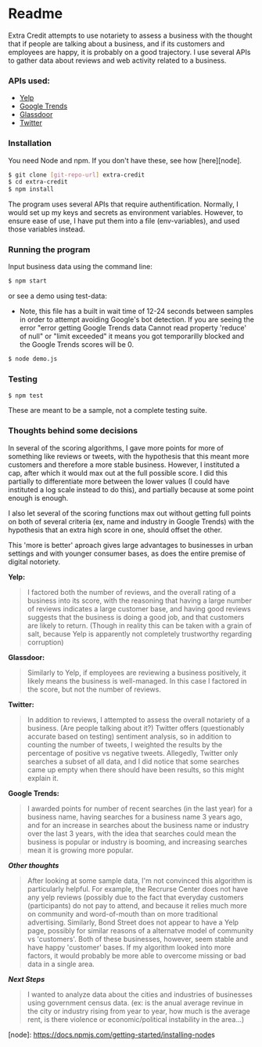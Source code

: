 # Readme

Extra Credit attempts to use notariety to assess a business with the thought that if people are talking about a business, and if its customers and employees are happy, it is probably on a good trajectory.  I use several APIs to gather data about reviews and web activity related to a business.

### APIs used:
  - [Yelp][yelp]  
  - [Google Trends][google-trends]
  - [Glassdoor][glassdoor] 
  - [Twitter][twitter]

### Installation
You need Node and npm. If you don't have these, see how [here][node].

```sh
$ git clone [git-repo-url] extra-credit
$ cd extra-credit
$ npm install
```

The program uses several APIs that require authentification.  Normally, I would set up my keys and secrets as environment variables.  However, to ensure ease of use, I have put them into a file (env-variables), and used those variables instead.


### Running the program
Input business data using the command line:
```sh
$ npm start
```
or see a demo using test-data:

* Note, this file has a built in wait time of 12-24 seconds between samples in order to attempt avoiding Google's bot detection.  If you are seeing the error "error getting Google Trends data Cannot read property 'reduce' of null" or "limit exceeded" it means you got temporarilly blocked and the Google Trends scores will be 0.
```sh
$ node demo.js
```


### Testing
```sh
$ npm test
```
These are meant to be a sample, not a complete testing suite.

### Thoughts behind some decisions

In several of the scoring algorithms, I gave more points for more of something like reviews or tweets, with the hypothesis that this meant more customers and therefore a more stable business.  However, I instituted a cap, after which it would max out at the full possible score.  I did this partially to differentiate more between the lower values (I could have instituted a log scale instead to do this), and partially because at some point enough is enough.  

I also let several of the scoring functions max out without getting full points on both of several criteria (ex, name and industry in Google Trends) with the hypothesis that an extra high score in one, should offset the other.

This 'more is better' aproach gives large advantages to businesses in urban settings and with younger consumer bases, as does the entire premise of digital notoriety.

**Yelp:**
> I factored both the number of reviews, and the overall rating of a business into its score, with the reasoning that having a large number of reviews indicates a large customer base, and having good reviews suggests that the business is doing a good job, and that customers are likely to return.  (Though in reality this can be taken with a grain of salt, because Yelp is apparently not completely trustworthy regarding corruption)

**Glassdoor:**
>  Similarly to Yelp, if employees are reviewing a business positively, it likely means the business is well-managed.  In this case I factored in the score, but not the number of reviews.

**Twitter:**
> In addition to reviews, I attempted to assess the overall notariety of a business. (Are people talking about it?) Twitter offers (questionably accurate based on testing) sentiment analysis, so in addition to counting the number of tweets, I weighted the results by the percentage of positive vs negative tweets.  Allegedly, Twitter only searches a subset of all data, and I did notice that some searches came up empty when there should have been results, so this might explain it. 

**Google Trends:**
> I awarded points for number of recent searches (in the last year) for a business name, having searches for a business name 3 years ago, and for an increase in searches about the business name or industry over the last 3 years, with the idea that searches could mean the business is popular or industry is booming, and increasing searches mean it is growing more popular.

***Other thoughts***
> After looking at some sample data, I'm not convinced this algorithm is particularly helpful.  For example, the Recrurse Center does not have any yelp reviews (possibly due to the fact that everyday customers (participants) do not pay to attend, and because it relies much more on community and word-of-mouth than on more traditional advertising.  Similarly, Bond Street does not appear to have a Yelp page, possibly for similar reasons of a alternatve model of community vs 'customers'.  Both of these businesses, however, seem stable and have happy 'customer' bases.  If my algorithm looked into more factors, it would probably be more able to overcome missing or bad data in a single area.

***Next Steps***
> I wanted to analyze data about the cities and industries of businesses using government census data. (ex: is the anual average revinue in the city or industry rising from year to year, how much is the average rent, is there violence or economic/political instability in the area...)


  [yelp]: <http://www.yelp.com/developers/documentation/v2/search_api>
   [node-yelp]: <https://github.com/olalonde/node-yelp>
   [twitter]: <https://dev.twitter.com/rest/reference/get/search/tweets>
   [glassdoor]: <https://www.glassdoor.com/developer/index.htm>
   [google-trends]: <https://www.npmjs.com/package/google-trends-api>
   [node]: <https://docs.npmjs.com/getting-started/installing-node>s